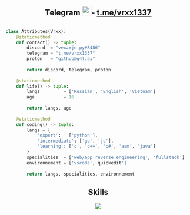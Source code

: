 <!-- Hi skid <3 -->
<h2 align="center">Telegram <img src="https://cdn3.emoji.gg/emojis/2586-purplecrown.gif" height="25px">-  <a href="https://t.me/vrxx1337">t.me/vrxx1337</a></h2>

<!-- <p align="center">
    <img alt="" src=https://img.shields.io/github/stars/vrxx1337?style=for-the-badge&?affiliations=OWNER%2CCOLLABORATOR />
    <img alt="" src=https://komarev.com/ghpvc/?username=vrxxdev&style=for-the-badge />
</p> -->

<p href="https://discord.gg/onlp" align="center">
    <img alt="" src=https://lanyard.cnrad.dev/api/840541540203626516/>
</p>

```python
class Attributes(Vrxx):
	@staticmethod
	def contact() -> tuple:
	    discord  = "vexzxje.py#8486"
	    telegram = "t.me/vrxx1337"
	    proton   = "github@g4f.ai"
	    
	    return discord, telegram, proton
	
	@staticmethod
	def life() -> tuple:
		langs         = ['Russian', 'English', 'Vietnam']
		age           = 16
		
		return langs, age
	
	@staticmethod
	def coding() -> tuple:
		langs = {
			'expert':   ['python'],
			'intermediate': ['go', 'js'],
			'learning': ['c', 'c++', 'c#', 'asm', 'java']
		}
		specialities  = ['web/app reverse engineering', 'fullstack']
		environnement = ['vscode', quickedit']
		
		return langs, specialities, environnement

```
<h2 align="center">Skills </h2>

<p align="center">
  <a href="https://skillicons.dev">
    <img src="https://skillicons.dev/icons?i=python,golang,vscode,androidstudio,c,cs,cpp,js,css,html" />
  </a>
</p>

<p href="https://discord.gg/onlp" align="center">
    <img alt="" src="https://github-readme-stats.vercel.app/api?username=vrxxdev&theme=midnight-purple&show_icons=true">
</p>


